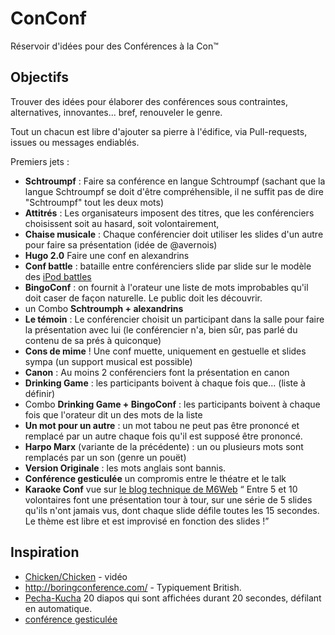 # ConConf


Réservoir d'idées pour des Conférences à la Con™

## Objectifs

Trouver des idées pour élaborer des conférences sous contraintes, alternatives,
innovantes... bref, renouveler le genre.

Tout un chacun est libre d'ajouter sa pierre à l'édifice, via Pull-requests, issues ou messages endiablés.

Premiers jets :

* **Schtroumpf** : Faire sa conférence en langue Schtroumpf (sachant que la langue Schtroumpf se doit d'être compréhensible, il ne suffit pas de dire "Schtroumpf" tout les deux mots)
* **Attitrés** : Les organisateurs imposent des titres, que les conférenciers choisissent soit au hasard, soit volontairement,
* **Chaise musicale** : Chaque conférencier doit utiliser les slides d'un autre pour faire sa présentation (idée de @avernois)
* **Hugo 2.0** Faire une conf en alexandrins
* **Conf battle** : bataille entre conférenciers slide par slide sur le modèle des [iPod battles](http://fr.wikipedia.org/wiki/Ipod_battle)
* **BingoConf** : on fournit à l'orateur une liste de mots improbables qu'il doit caser de façon naturelle. Le public doit les découvrir.
* un Combo **Schtroumph + alexandrins**
* **Le témoin** : Le conférencier choisit un participant dans la salle pour faire la présentation avec lui (le conférencier n'a, bien sûr, pas parlé du contenu de sa prés à quiconque)
* **Cons de mime** ! Une conf muette, uniquement en gestuelle et slides sympa (un support musical est possible)
* **Canon** : Au moins 2 conférenciers font la présentation en canon
* **Drinking Game** : les participants boivent à chaque fois que... (liste à définir)
* Combo **Drinking Game + BingoConf** : les participants boivent à chaque fois que l'orateur dit un des mots de la liste
* **Un mot pour un autre** : un mot tabou ne peut pas être prononcé et remplacé par un autre chaque fois qu'il est supposé être prononcé.
* **Harpo Marx** (variante de la précédente) : un ou plusieurs mots sont remplacés par un son (genre un pouët)
* **Version Originale** : les mots anglais sont bannis.
* **Conférence gesticulée** un compromis entre le théatre et le talk
* **Karaoke Conf** vue sur [le blog technique de M6Web](http://tech.m6web.fr/organiser-des-conferences-technique-en-interne) “ Entre 5 et 10 volontaires font une présentation tour à tour, sur une série de 5 slides qu'ils n'ont jamais vus, dont chaque slide défile toutes les 15 secondes. Le thème est libre et est improvisé en fonction des slides !”

## Inspiration

* [Chicken/Chicken](http://www.youtube.com/watch?v=yL_-1d9OSdk) - vidéo
* http://boringconference.com/ - Typiquement British.
* [Pecha-Kucha](http://www.pecha-kucha.org/) 20 diapos qui sont affichées durant 20 secondes, défilant en automatique.
* [conférence gesticulée](http://www.scoplepave.org/patience%20conference.php)